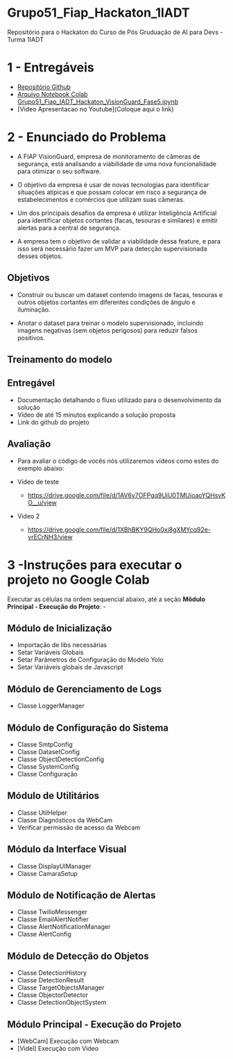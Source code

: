 # Grupo51_Fiap_Hackaton_1IADT
Repositório para o Hackaton  do Curso de Pós Gruduação  de AI para Devs - Turma 1IADT

# 1 - Entregáveis

- [Repositório Github](https://github.com/josehelioaraujo/Grupo51_Fiap_Hackaton_1IADT/tree/main)
- [Arquivo Notebook Colab Grupo51_Fiap_IADT_Hackaton_VisionGuard_Fase5.ipynb](https://colab.research.google.com/drive/1FNAtyO7OAMsimmhRfVDtfgQDK59WDHLo#scrollTo=_s0hcGeiay3H)
- [Video Apresentacao no Youtube](Coloque aqui o link)


# 2 - Enunciado do Problema

- A FIAP VisionGuard, empresa de monitoramento de câmeras de segurança, está
analisando a viabilidade de uma nova funcionalidade para otimizar o seu software.

- O objetivo da empresa é usar de novas tecnologias para identificar situações atípicas e que possam colocar em risco a segurança de estabelecimentos e comércios que utilizam suas câmeras.

- Um dos principais desafios da empresa é utilizar Inteligência Artificial para identificar objetos cortantes (facas, tesouras e similares) e emitir alertas para a central de segurança.

- A empresa tem o objetivo de validar a viabilidade dessa feature, e para isso será necessário fazer um MVP para detecção supervisionada desses objetos.

## Objetivos
 -  Construir ou buscar um dataset contendo imagens de facas, tesouras e outros
objetos cortantes em diferentes condições de ângulo e iluminação.

- Anotar o dataset para treinar o modelo supervisionado, incluindo imagens
negativas (sem objetos perigosos) para reduzir falsos positivos.

##  Treinamento do modelo

## Entregável
 -  Documentação detalhando o fluxo utilizado para o desenvolvimento da solução
 - Vídeo de até 15 minutos explicando a solução proposta
 -  Link do github do projeto


## Avaliação
 - Para avaliar o código de vocês nós utilizaremos vídeos como estes do exemplo abaixo:

 - Vídeo de teste

    - https://drive.google.com/file/d/1AV6y7OFPgq9UiU0TMUjoaoYQHsvKO__u/view

- Video 2
  - https://drive.google.com/file/d/1XBhBKY9QHo0xj8gXMYcq92e-vrECrNH3/view
 

# 3 -Instruções para executar o projeto no Google Colab
   Executar as células na ordem sequencial abaixo, até a seção **Môdulo Principal - Execução do Projeto**:
    - 


## Módulo de Inicialização
- Importação de libs necessárias
- Setar Variáveis Globais
- Setar Parâmetros de Configuração do Modelo Yolo
- Setar Variáveis globais de Javascript

## Módulo de Gerenciamento de Logs
- Classe LoggerManager

## Módulo de Configuração do Sistema
- Classe SmtpConfig
- Classe DatasetConfig  
- Classe ObjectDetectionConfig
- Classe SystemConfig
- Classe Configuração

## Módulo de Utilitários
- Classe UtilHelper
- Classe Diagnósticos da WebCam
- Verificar permissão de acesso da Webcam

## Módulo da Interface Visual
- Classe DisplayUIManager
- Classe CamaraSetup

## Módulo de Notificação de Alertas
- Classe TwilioMessenger
- Classe EmailAlertNotifier
- Classe AlertNotificationManager
- Classe AlertConfig

## Módulo de Detecção do Objetos
- Classe DetectionHistory
- Classe DetectionResult 
- Classe TargetObjectsManager
- Classe ObjectorDetector
- Classe DetectionObjectSystem

## Módulo Principal - Execução do Projeto
 - [WebCam] Execução com Webcam
 - [Videl] Execução com Video


